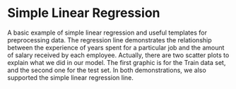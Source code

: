 # Simple Linear Regression
A basic example of simple linear regression and useful templates for preprocessing data. The regression line demonstrates the relationship between the experience of years spent for a particular job and the amount of salary received by each employee. Actually, there are two scatter plots to explain what we did in our model. The first graphic is for the Train data set, and the second one for the test set. In both demonstrations, we also supported the simple linear regression line.
